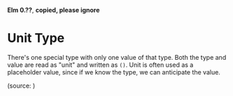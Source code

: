 **Elm 0.??**, **copied, please ignore** 

# Unit Type

There's one special type with only one value of that type. Both the type and value are read as "unit" and written as `()`. Unit is often used as a placeholder value, since if we know the type, we can anticipate the value.

(source: [](https://github.com/elm-guides/elm-for-js/blob/master/How%20to%20Read%20a%20Type%20Annotation.md))

